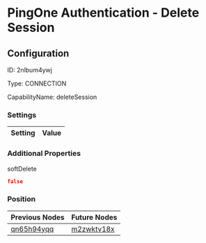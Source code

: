 # PingOne Authentication - Delete Session
## Configuration
ID:  2nlbum4ywj

Type: CONNECTION 

CapabilityName: deleteSession

### Settings
| Setting | Value  |
| :------------------------ | ---------------------------------------- |
 




### Additional Properties
softDelete
 ```json 
false
```




### Position
| Previous Nodes | Future Nodes |
| :------------- | ------------ |
| [qn65h94yqq](./qn65h94yqq.md) | [m2zwktv18x](./m2zwktv18x.md) |